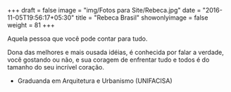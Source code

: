 +++
draft = false
image = "img/Fotos para Site/Rebeca.jpg"
date = "2016-11-05T19:56:17+05:30"
title = "Rebeca Brasil"
showonlyimage = false
weight = 81
+++

Aquela pessoa que você pode contar para tudo.
<!--more-->

Dona das melhores e mais ousada idéias, é conhecida por falar a verdade, você gostando ou não, e sua coragem de enfrentar tudo e todos é do tamanho do seu incrível coração.


* Graduanda em Arquitetura e Urbanismo (UNIFACISA)

